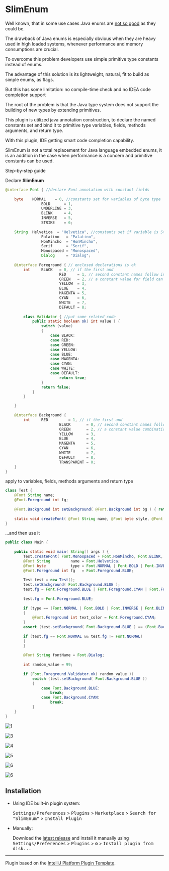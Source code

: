 # SlimEnum

<!-- Plugin description -->
Well known, that in some use cases Java enums are [not so good](https://youtu.be/Hzs6OBcvNQE) as they
could be.

The drawback of Java enums is especially obvious when they are heavy used in high loaded systems, whenever performance and memory consumptions are crucial.

To overcome this problem developers use simple primitive type constants instead of enums.

The advantage of this solution is its lightweight, natural, fit to build as
simple enums, as flags.

But this has some limitation: no compile-time check and no IDEA code completion support

The root of the problem is that the Java type system does not support the building of new types by extending primitives.

This plugin is utilized java annotation construction, to declare the named
constants set and bind it to primitive type variables, fields, methods
arguments, and return type.

With this plugin, IDE getting smart code completion capability.

SlimEnum is not a total replacement for Java language embedded enums, it is an addition in the case when performance is a concern and primitive constants can be used.
<!-- Plugin description end -->
Step-by-step guide

Declare **SlimEnum**
```java
@interface Font { //declare Font annotation with constant fields
	
	byte    NORMAL    = 0, //constants set for variables of byte type
                BOLD      = 1,
                UNDERLINE = 3,
                BLINK     = 4,
                INVERSE   = 5,
                STRIKE    = 6;
	
	String  Helvetica  = "Helvetica", //constants set if variable is String
                Palatino   = "Palatino",
                HonMincho  = "HonMincho",
                Serif      = "Serif",
                Monospaced = "Monospaced",
                Dialog     = "Dialog";
	
	@interface Foreground { // enclosed declarations is ok
		int     BLACK   = 0, // if the first and
                        RED     = 1, // second constant names follow in alphabetic order this is just enum
                        GREEN   = 2, // a constant value for field can be used only once, values combinations have no sense
                        YELLOW  = 3,
                        BLUE    = 4,
                        MAGENTA = 5,
                        CYAN    = 6,
                        WHITE   = 7,
                        DEFAULT = 8;
		
		class Validator { //put some related code
			public static boolean ok( int value ) {
				switch (value)
				{
					case BLACK:
					case RED:
					case GREEN:
					case YELLOW:
					case BLUE:
					case MAGENTA:
					case CYAN:
					case WHITE:
					case DEFAULT:
						return true;
				}
				return false;
			}
		}

	}
	
	@interface Background {
		int     RED         = 1, // if the first and
                        BLACK       = 0, // second constant names follow in descending alphabetical order means this is a flag
                        GREEN       = 2, // a constant value combination for field is ok
                        YELLOW      = 3,
                        BLUE        = 4,
                        MAGENTA     = 5,
                        CYAN        = 6,
                        WHITE       = 7,
                        DEFAULT     = 8,
                        TRANSPARENT = 0;
	}
}
```
apply to variables, fields, methods arguments and return type
```java
class Test {
	@Font String name;
	@Font.Foreground int fg;
	
	@Font.Background int setBackground( @Font.Background int bg ) { return bg; }
	
	static void createFont( @Font String name, @Font byte style, @Font.Background int background, @Font.Foreground int foregraund ) { }
}
```
...and then use it
```java
public class Main {
	
	public static void main( String[] args ) {
		Test.createFont( Font.Monospaced + Font.HonMincho, Font.BLINK, Font.Background.CYAN, Font.Foreground.BLACK );
		@Font String         name = Font.Helvetica;
		@Font byte           type = Font.NORMAL | Font.BOLD | Font.INVERSE;
		@Font.Foreground int fg   = Font.Foreground.BLUE;
		
		Test test = new Test();
		test.setBackground( Font.Background.BLUE );
		test.fg = Font.Foreground.BLUE | Font.Foreground.CYAN | Font.Foreground.MAGENTA;
		
		test.fg = Font.Foreground.BLUE;
		
		if (type == (Font.NORMAL | Font.BOLD | Font.INVERSE | Font.BLINK | Font.STRIKE) && test.setBackground( Font.Background.BLUE ) == Font.Background.RED)
		{
			@Font.Foreground int text_color = Font.Foreground.CYAN;
		}
		assert (test.setBackground( Font.Background.BLUE ) == (Font.Background.CYAN | Font.Background.DEFAULT));
		
		if (test.fg == Font.NORMAL && test.fg != Font.NORMAL)
		{
		}
		
		@Font String fontName = Font.Dialog;
		
		int random_value = 99;
		
		if (Font.Foreground.Validator.ok( random_value ))
			switch (test.setBackground( Font.Background.BLUE ))
			{
				case Font.Background.BLUE:
					break;
				case Font.Background.CYAN:
					break;
			}
	}
}
```
![1](https://user-images.githubusercontent.com/29354319/106711963-4613cc80-6633-11eb-8f80-990b67ed1b00.PNG)

![3](https://user-images.githubusercontent.com/29354319/106712528-0bf6fa80-6634-11eb-9878-91dac4e5bc4d.PNG)

![4](https://user-images.githubusercontent.com/29354319/106712318-be7a8d80-6633-11eb-9f83-23f93779b969.PNG)

![5](https://user-images.githubusercontent.com/29354319/106712373-d05c3080-6633-11eb-9f7a-9c8df51985b7.PNG)

![6](https://user-images.githubusercontent.com/29354319/106712403-dd791f80-6633-11eb-91f3-107b93085024.PNG)

![6](https://user-images.githubusercontent.com/29354319/110890183-7af9fa00-832a-11eb-90b5-7290111d2293.png)

## Installation

- Using IDE built-in plugin system:

  <kbd>Settings/Preferences</kbd> > <kbd>Plugins</kbd> > <kbd>Marketplace</kbd> > <kbd>Search for "SlimEnum"</kbd> >
  <kbd>Install Plugin</kbd>

- Manually:

  Download the [latest release](https://github.com/cheblin/SlimEnum/releases/latest) and install it manually using
  <kbd>Settings/Preferences</kbd> > <kbd>Plugins</kbd> > <kbd>⚙️</kbd> > <kbd>Install plugin from disk...</kbd>

---
Plugin based on the [IntelliJ Platform Plugin Template][template].

[template]: https://github.com/JetBrains/intellij-platform-plugin-template
